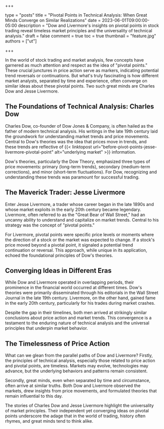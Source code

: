 +++

type = "posts"
title = "Pivotal Points in Technical Analysis: When Great Minds Converge on Similar Realizations"
date = 2023-06-01T09:00:00-05:00
description = "Dow and Livermore's insights on pivotal points in stock trading reveal timeless market principles and the universality of technical analysis."
draft = false
comment = true
toc = true
thumbnail = "feature.jpg"
authors = ["ut"]

+++



In the world of stock trading and market analysis, few concepts have garnered as much attention and respect as the idea of "pivotal points." These crucial junctures in price action serve as markers, indicating potential trend reversals or continuations. But what's truly fascinating is how different market analysts, separated by time and experience, often converge on similar ideas about these pivotal points. Two such great minds are Charles Dow and Jesse Livermore.

## The Foundations of Technical Analysis: Charles Dow
Charles Dow, co-founder of Dow Jones & Company, is often hailed as the father of modern technical analysis. His writings in the late 19th century laid the groundwork for understanding market trends and price movements. Central to Dow's theories was the idea that prices move in trends, and these trends are reflective of {{< linktopost url="before-pivot-points-jesse-livermore-pivotal-point" alt="underlying market" >}} information.
	
Dow's theories, particularly the Dow Theory, emphasized three types of price movements: primary (long-term trends), secondary (medium-term corrections), and minor (short-term fluctuations). For Dow, recognizing and understanding these trends was paramount for successful trading.

## The Maverick Trader: Jesse Livermore
Enter Jesse Livermore, a trader whose career began in the late 1890s and whose market exploits in the early 20th century became legendary. Livermore, often referred to as the "Great Bear of Wall Street," had an uncanny ability to understand and capitalize on market trends. Central to his strategy was the concept of "pivotal points."
	
For Livermore, pivotal points were specific price levels or moments where the direction of a stock or the market was expected to change. If a stock's price moved beyond a pivotal point, it signaled a potential trend continuation or reversal. This approach, while unique in its application, echoed the foundational principles of Dow's theories.

## Converging Ideas in Different Eras
While Dow and Livermore operated in overlapping periods, their prominence in the financial world occurred at different times. Dow's theories were primarily disseminated through his editorials in the Wall Street Journal in the late 19th century. Livermore, on the other hand, gained fame in the early 20th century, particularly for his trades during market crashes.
	
Despite the gap in their timelines, both men arrived at strikingly similar conclusions about price action and market trends. This convergence is a testament to the enduring nature of technical analysis and the universal principles that underpin market behavior.

## The Timelessness of Price Action
What can we glean from the parallel paths of Dow and Livermore? Firstly, the principles of technical analysis, especially those related to price action and pivotal points, are timeless. Markets may evolve, technologies may advance, but the underlying behaviors and patterns remain consistent.
	
Secondly, great minds, even when separated by time and circumstance, often arrive at similar truths. Both Dow and Livermore observed the markets, drew insights from price movements, and formulated theories that remain influential to this day.
	
The stories of Charles Dow and Jesse Livermore highlight the universality of market principles. Their independent yet converging ideas on pivotal points underscore the adage that in the world of trading, history often rhymes, and great minds tend to think alike.

